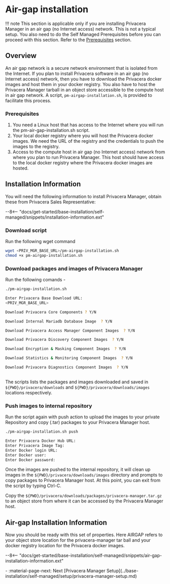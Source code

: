 # Air-gap installation

!!! note
    This section is applicable only if you are installing Privacera Manager in an air gap (no Internet access) network.
    This is not a typical setup.
    You also need to do the Self Managed Prerequisites before you can proceed with this section. Refer to the [Prerequisites](../base-installation/self-managed/setup/prerequisites/index.md) section.

## Overview

An air gap network is a secure network environment that is isolated from the Internet. If you plan 
to install Privacera software in an air gap (no Internet access) network, then you have to download the Privacera docker 
images and host them in your docker registry. You also have to host the Privacera Manager tarball in an object store 
accessible to the compute host in air gap network. A script, `pm-airgap-installation.sh`, is provided to facilitate 
this process.


### Prerequisites

1. You need a Linux host that has access to the Internet where you will run the pm-air-gap-installation.sh script.
2. Your local docker registry where you will host the Privacera docker images. We need the URL of the registry 
   and the credentials to push the images to the registry.
3. Access to the compute host in air gap (no Internet access) network from where you plan to run Privacera Manager. This host should have 
   access to the local docker registry where the Privacera docker images are hosted.

## Installation Information
You will need the following information to install Privacera Manager, obtain these from Privacera Sales Representative:

--8<-- "docs/get-started/base-installation/self-managed/snippets/installation-information.ext"

### Download script

Run the following wget command 
```bash 
wget <PRIV_MGR_BASE_URL>/pm-airgap-installation.sh
chmod +x pm-airgap-installation.sh
```

### Download packages and images of Privacera Manager

Run the following comands - 
```bash
./pm-airgap-installation.sh

Enter Privacera Base Download URL:
<PRIV_MGR_BASE_URL>

Download Privacera Core Components ? Y/N

Download Internal Mariadb Database Image  ? Y/N

Download Privacera Access Manager Component Images  ? Y/N

Download Privacera Discovery Component Images  ? Y/N

Download Encryption & Masking Component Images  ? Y/N

Download Statistics & Monitoring Component Images  ? Y/N

Download Privacera Diagnostics Component Images  ? Y/N
 
```
The scripts lists the packages and images downloaded and saved in
`${PWD}/privacera/downloads` and `${PWD}/privacera/downloads/images` locations
respectively.

### Push images to internal repository

Run the script again with push action to upload the images to your private
Repository and copy (.tar) packages to your Privacera Manager host.

```bash
./pm-airgap-installation.sh push

Enter Privacera Docker Hub URL:
Enter Privacera Image Tag:
Enter Docker login URL:
Enter Docker user:
Enter Docker password:
```
Once the images are pushed to the internal repository, it will clean up images in the 
`${PWD}/privacera/downloads/images` directory and prompts to copy packages to Privacera Manager host.
At this point, you can exit from the script by typing Ctrl-C.

Copy the `${PWD}/privacera/downloads/packages/privacera-manager.tar.gz` to an object store from where
it can be accessed by the Privacera Manager host.

## Air-gap Installation Information

Now you should be ready with this set of properties. Here AIRGAP refers to your object store location
for the privacera-manager tar ball and your docker registry location for the Privacera docker images.

--8<-- "docs/get-started/base-installation/self-managed/snippets/air-gap-installation-information.ext"

<div class="grid cards" markdown>
-  :material-page-next: Next [Privacera Manager Setup](../base-installation/self-managed/setup/privacera-manager-setup.md)
</div>